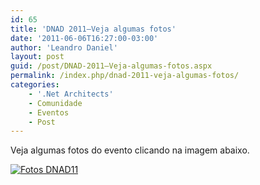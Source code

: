```yaml
---
id: 65
title: 'DNAD 2011–Veja algumas fotos'
date: '2011-06-06T16:27:00-03:00'
author: 'Leandro Daniel'
layout: post
guid: /post/DNAD-2011–Veja-algumas-fotos.aspx
permalink: /index.php/dnad-2011-veja-algumas-fotos/
categories:
    - '.Net Architects'
    - Comunidade
    - Eventos
    - Post
---
```


Veja algumas fotos do evento clicando na imagem abaixo.

[![Fotos DNAD11](http://leandrodaniel.com/pics/Fotos%20DNAD11.png "Fotos DNAD11")](http://cid-682bb4abc622d264.skydrive.live.com/redir.aspx?page=play&resid=682BB4ABC622D264!461)